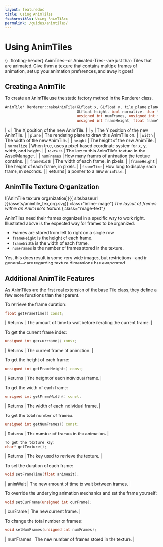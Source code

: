 ```yaml
---
layout: featuredoc
title: Using AnimTiles
featuretitle: Using AnimTiles
permalink: /guides/animtiles/
---
```


Using AnimTiles
=============
{: .floating-header}
AnimTiles--or Animated-Tiles--are just that: Tiles that are animated. Give them a texture that contains
multiple frames of animation, set up your animation preferences, and away it goes!

Creating a AnimTile
-----------------
To create an AnimTile use the static factory method in the Renderer class.

```cpp
AnimTile* Renderer::makeAnimTile(GLfloat x, GLfloat y, tile_plane plane, GLfloat width,
                                 GLfloat height, bool normalize, char * texture,
                                 unsigned int numFrames, unsigned int framewidth,
                                 unsigned int frameHeight, float frameTime);
```

| ```x``` | The X position of the new AnimTile. |
| ```y``` | The Y position of the new AnimTile. |
| ```plane``` | The rendering plane to draw this AnimTile on. |
| ```width``` | The width of the new AnimTile. |
| ```height``` | The height of the new AnimTile. |
| ```normalize``` | When true, uses a pixel-based coordinate system for x, y, width, and height. |
| ```texture``` | The key to this AnimTile's texture in the AssetManager. |
| ```numFrames``` | How many frames of animation the texture contains. |
| ```frameWidth``` | The width of each frame, in pixels. |
| ```frameHeight``` | The height of each frame, in pixels. |
| ```frameTime``` | How long to display each frame, in seconds. |
| Returns | a pointer to a new ```AnimTile```. |

AnimTile Texture Organization
-----------------------------
![AnimTile texture organization]({{ site.baseurl }}/assets/animtile_tex_org.svg){:class="inline-image"}
*The layout of frames within an AnimTile's texture.*{:class="image-text"}

AnimTiles need their frames organized in a specific way to work right. Illustrated above is the expected
way for frames to be organized.

- Frames are stored from left to right on a single row.
- ```frameHeight``` is the height of each frame.
- ```frameWidth``` is the width of each frame.
- ```numFrames``` is the number of frames stored in the texture.

Yes, this does result in some very wide images, but restrictions--and in general--care regarding texture
dimensions has evaporated.

Additional AnimTile Features
----------------------------
As AnimTiles are the first real extension of the base Tile class, they define a few more functions than
their parent.

To retrieve the frame duration:

```cpp
float getFrameTime() const;
```

| Returns |  The amount of time to wait before iterating the current frame. |

To get the current frame index:

```cpp
unsigned int getCurFrame() const;
```

| Returns | The current frame of animation. |

To get the height of each frame:

```cpp
unsigned int getFrameHeight() const;
```

| Returns | The height of each individual frame. |

To get the width of each frame:

```cpp
unsigned int getFrameWidth() const;
```

| Returns | The width of each individual frame. |

To get the total number of frames:

```cpp
unsigned int getNumFrames() const;
```

| Returns | The number of frames in the animation. |

```cpp
To get the texture key:
char* getTexture();
```

| Returns | The key used to retrieve the texture. |

To set the duration of each frame:

```cpp
void setFrameTime(float animWait);
```

|  animWait | The new amount of time to wait between frames. |

To override the underlying animation mechanics and set the frame yourself:

```cpp
void setCurFrame(unsigned int curFrame);
```

|  curFrame | The new current frame. |

To change the total number of frames:

```cpp
void setNumFrames(unsigned int numFrames);
```

|  numFrames | The new number of frames stored in the texture. |
